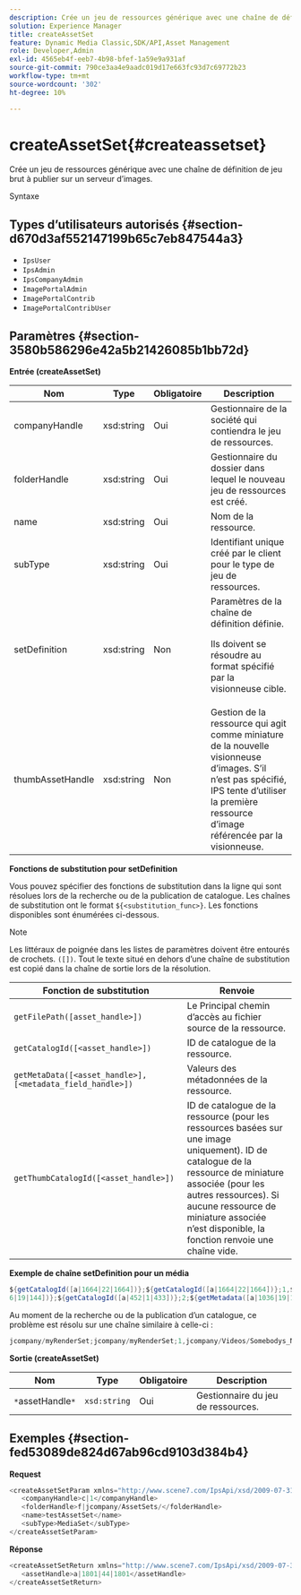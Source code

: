 ```yaml
---
description: Crée un jeu de ressources générique avec une chaîne de définition de jeu brut à publier sur un serveur d’images.
solution: Experience Manager
title: createAssetSet
feature: Dynamic Media Classic,SDK/API,Asset Management
role: Developer,Admin
exl-id: 4565eb4f-eeb7-4b98-bfef-1a59e9a931af
source-git-commit: 790ce3aa4e9aadc019d17e663fc93d7c69772b23
workflow-type: tm+mt
source-wordcount: '302'
ht-degree: 10%

---
```


# createAssetSet{#createassetset}

Crée un jeu de ressources générique avec une chaîne de définition de jeu brut à publier sur un serveur d’images.

Syntaxe

## Types d’utilisateurs autorisés {#section-d670d3af552147199b65c7eb847544a3}

* `IpsUser`
* `IpsAdmin`
* `IpsCompanyAdmin`
* `ImagePortalAdmin`
* `ImagePortalContrib`
* `ImagePortalContribUser`

## Paramètres {#section-3580b586296e42a5b21426085b1bb72d}

**Entrée (createAssetSet)**

<table id="table_2C70C33A127242FC828FCD8EC852E1EC"> 
 <thead> 
  <tr> 
   <th colname="col1" class="entry"> Nom </th> 
   <th colname="col2" class="entry"> Type </th> 
   <th colname="col3" class="entry"> Obligatoire </th> 
   <th colname="col4" class="entry"> Description </th> 
  </tr> 
 </thead>
 <tbody> 
  <tr> 
   <td colname="col1"> <span class="codeph"> <span class="varname"> companyHandle </span> </span> </td> 
   <td colname="col2"> <span class="codeph"> xsd:string </span> </td> 
   <td colname="col3"> Oui </td> 
   <td colname="col4"> Gestionnaire de la société qui contiendra le jeu de ressources. </td> 
  </tr> 
  <tr> 
   <td colname="col1"> <span class="codeph"> <span class="varname"> folderHandle </span> </span> </td> 
   <td colname="col2"> <span class="codeph"> xsd:string </span> </td> 
   <td colname="col3"> Oui </td> 
   <td colname="col4"> Gestionnaire du dossier dans lequel le nouveau jeu de ressources est créé. </td> 
  </tr> 
  <tr> 
   <td colname="col1"> <span class="codeph"> <span class="varname"> name </span> </span> </td> 
   <td colname="col2"> <span class="codeph"> xsd:string </span> </td> 
   <td colname="col3"> Oui </td> 
   <td colname="col4"> Nom de la ressource. </td> 
  </tr> 
  <tr> 
   <td colname="col1"> <span class="codeph"> <span class="varname"> subType </span> </span> </td> 
   <td colname="col2"> <span class="codeph"> xsd:string </span> </td> 
   <td colname="col3"> Oui </td> 
   <td colname="col4"> Identifiant unique créé par le client pour le type de jeu de ressources. </td> 
  </tr> 
  <tr> 
   <td colname="col1"> <span class="codeph"> <span class="varname"> setDefinition </span> </span> </td> 
   <td colname="col2"> <span class="codeph"> xsd:string </span> </td> 
   <td colname="col3"> Non </td> 
   <td colname="col4"> Paramètres de la chaîne de définition définie. <p>Ils doivent se résoudre au format spécifié par la visionneuse cible. </p> </td> 
  </tr> 
  <tr> 
   <td colname="col1"> <span class="codeph"> <span class="varname"> thumbAssetHandle </span> </span> </td> 
   <td colname="col2"> <span class="codeph"> xsd:string </span> </td> 
   <td colname="col3"> Non </td> 
   <td colname="col4"> Gestion de la ressource qui agit comme miniature de la nouvelle visionneuse d’images. S’il n’est pas spécifié, IPS tente d’utiliser la première ressource d’image référencée par la visionneuse. </td> 
  </tr> 
 </tbody> 
</table>

**Fonctions de substitution pour setDefinition**

Vous pouvez spécifier des fonctions de substitution dans la ligne qui sont résolues lors de la recherche ou de la publication de catalogue. Les chaînes de substitution ont le format `${<substitution_func>}`. Les fonctions disponibles sont énumérées ci-dessous.

>[!NOTE]
>
>Les littéraux de poignée dans les listes de paramètres doivent être entourés de crochets. `([])`. Tout le texte situé en dehors d’une chaîne de substitution est copié dans la chaîne de sortie lors de la résolution.

| **Fonction de substitution** | **Renvoie** |
|---|---|
| `getFilePath([asset_handle>])` | Le Principal chemin d’accès au fichier source de la ressource. |
| `getCatalogId([<asset_handle>])` | ID de catalogue de la ressource. |
| `getMetaData([<asset_handle>], [<metadata_field_handle>])` | Valeurs des métadonnées de la ressource. |
| `getThumbCatalogId([<asset_handle>])` | ID de catalogue de la ressource (pour les ressources basées sur une image uniquement). ID de catalogue de la ressource de miniature associée (pour les autres ressources). Si aucune ressource de miniature associée n’est disponible, la fonction renvoie une chaîne vide. |

**Exemple de chaîne setDefinition pour un média**

```java
${getCatalogId([a|1664|22|1664])};${getCatalogId([a|1664|22|1664])};1,${getFilePath([a|103 
6|19|144])};${getCatalogId([a|452|1|433])};2;${getMetadata([a|1036|19|144], [m|1|ASSET|SharedDateField])} 
```

Au moment de la recherche ou de la publication d’un catalogue, ce problème est résolu sur une chaîne similaire à celle-ci :

```java
jcompany/myRenderSet;jcompany/myRenderSet;1,jcompany/Videos/Somebodys_N08275_flv.flv;jcomp any/myimg-1;2;20090703 10:05:53
```

**Sortie (createAssetSet)**

| Nom | Type | Obligatoire | Description |
|---|---|---|---|
| `*`assetHandle`*` | `xsd:string` | Oui | Gestionnaire du jeu de ressources. |

## Exemples {#section-fed53089de824d67ab96cd9103d384b4}

**Request**

```java
<createAssetSetParam xmlns="http://www.scene7.com/IpsApi/xsd/2009-07-31"> 
   <companyHandle>c|1</companyHandle> 
   <folderHandle>f|jcompany/AssetSets/</folderHandle> 
   <name>testAssetSet</name> 
   <subType>MediaSet</subType> 
</createAssetSetParam>
```

**Réponse**

```java
<createAssetSetReturn xmlns="http://www.scene7.com/IpsApi/xsd/2009-07-31"> 
   <assetHandle>a|1801|44|1801</assetHandle> 
</createAssetSetReturn>
```
